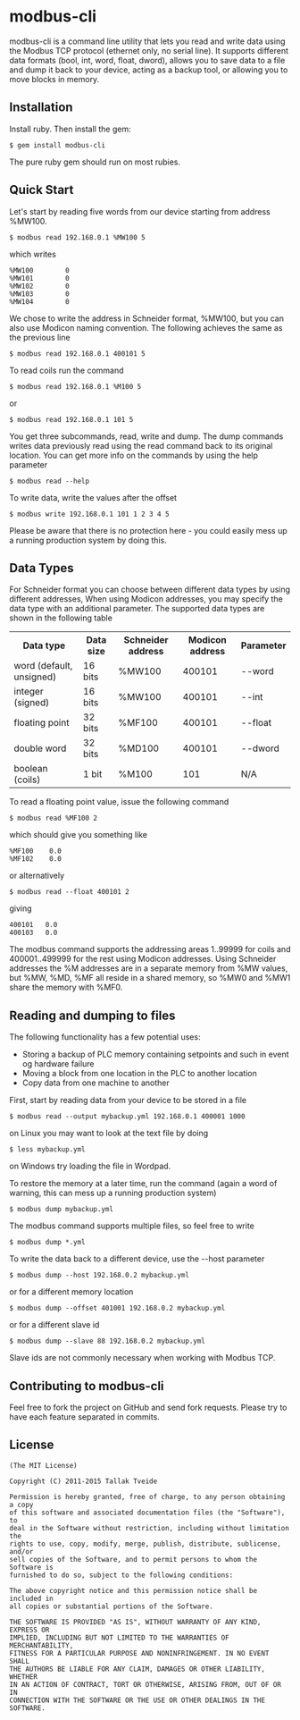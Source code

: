 modbus-cli
==========

modbus-cli is a command line utility that lets you read and write data using
the Modbus TCP protocol (ethernet only, no serial line). It supports different
data formats (bool, int, word, float, dword), allows you to save data to a file
and dump it back to your device, acting as a backup tool, or allowing you to
move blocks in memory.

[Home page]:http://www.github.com/tallakt/momdbus-cli

Installation
------------

Install ruby. Then install the gem:

    $ gem install modbus-cli

The pure ruby gem should run on most rubies.

Quick Start
-----------

Let's start by reading five words from our device starting from address %MW100. 

    $ modbus read 192.168.0.1 %MW100 5

which writes

    %MW100        0
    %MW101        0
    %MW102        0
    %MW103        0
    %MW104        0

We chose to write the address in Schneider format, %MW100, but you can also use Modicon naming convention.
The following achieves the same as the previous line

    $ modbus read 192.168.0.1 400101 5

To read coils run the command

    $ modbus read 192.168.0.1 %M100 5

or 

    $ modbus read 192.168.0.1 101 5

You get three subcommands, read, write and dump. The dump commands writes data previously read
using the read command back to its original location. You can get more info on the commands by 
using the help parameter

    $ modbus read --help
 
To write data, write the values after the offset

    $ modbus write 192.168.0.1 101 1 2 3 4 5

Please be aware that there is no protection here - you could easily mess up a running production
system by doing this.

Data Types
----------

For Schneider format you can choose between different data types by using different addresses, 
When using Modicon addresses, you may specify the data type with an additional parameter.
The supported data types are shown in the following table

<table>
  <tr>
    <th>Data type</th>
    <th>Data size</th>
    <th>Schneider address</th>
    <th>Modicon address</th>
    <th>Parameter</th>
  </tr>
  <tr>
    <td>word (default, unsigned)</td>
    <td>16 bits</td>
    <td>%MW100</td>
    <td>400101</td>
    <td>--word</td>
  </tr>
  <tr>
    <td>integer (signed)</td>
    <td>16 bits</td>
    <td>%MW100</td>
    <td>400101</td>
    <td>--int</td>
  </tr>
  <tr>
    <td>floating point</td>
    <td>32 bits</td>
    <td>%MF100</td>
    <td>400101</td>
    <td>--float</td>
  </tr>
  <tr>
    <td>double word</td>
    <td>32 bits</td>
    <td>%MD100</td>
    <td>400101</td>
    <td>--dword</td>
  </tr>
  <tr>
    <td>boolean (coils)</td>
    <td>1 bit</td>
    <td>%M100</td>
    <td>101</td>
    <td>N/A</td>
  </tr>
</table>

To read a floating point value, issue the following command

    $ modbus read %MF100 2

which should give you something like

    %MF100    0.0
    %MF102    0.0

or alternatively

    $ modbus read --float 400101 2

giving

    400101   0.0
    400103   0.0

The modbus command supports the addressing areas 1..99999 for coils and 400001..499999 for the rest using Modicon addresses. Using Schneider addresses the %M addresses are in a separate memory from %MW values, but %MW, %MD, %MF all reside in a shared memory, so %MW0 and %MW1 share the memory with %MF0.


Reading and dumping to files
----------------------------

The following functionality has a few potential uses:

* Storing a backup of PLC memory containing setpoints and such in event og hardware failure
* Moving a block from one location in the PLC to another location
* Copy data from one machine to another

First, start by reading data from your device to be stored in a file

    $ modbus read --output mybackup.yml 192.168.0.1 400001 1000

on Linux you may want to look at the text file by doing

    $ less mybackup.yml

on Windows try loading the file in Wordpad.

To restore the memory at a later time, run the command (again a word of warning, this can mess
up a running production system)

    $ modbus dump mybackup.yml

The modbus command supports multiple files, so feel free to write

    $ modbus dump *.yml

To write the data back to a different device, use the --host parameter

    $ modbus dump --host 192.168.0.2 mybackup.yml

or for a different memory location

    $ modbus dump --offset 401001 192.168.0.2 mybackup.yml

or for a different slave id

    $ modbus dump --slave 88 192.168.0.2 mybackup.yml

Slave ids are not commonly necessary when working with Modbus TCP.

Contributing to modbus-cli
--------------------------

Feel free to fork the project on GitHub and send fork requests. Please 
try to have each feature separated in commits.



License
-------

    (The MIT License)

    Copyright (C) 2011-2015 Tallak Tveide

    Permission is hereby granted, free of charge, to any person obtaining a copy
    of this software and associated documentation files (the "Software"), to
    deal in the Software without restriction, including without limitation the
    rights to use, copy, modify, merge, publish, distribute, sublicense, and/or
    sell copies of the Software, and to permit persons to whom the Software is
    furnished to do so, subject to the following conditions:

    The above copyright notice and this permission notice shall be included in
    all copies or substantial portions of the Software.

    THE SOFTWARE IS PROVIDED "AS IS", WITHOUT WARRANTY OF ANY KIND, EXPRESS OR
    IMPLIED, INCLUDING BUT NOT LIMITED TO THE WARRANTIES OF MERCHANTABILITY,
    FITNESS FOR A PARTICULAR PURPOSE AND NONINFRINGEMENT. IN NO EVENT SHALL
    THE AUTHORS BE LIABLE FOR ANY CLAIM, DAMAGES OR OTHER LIABILITY, WHETHER
    IN AN ACTION OF CONTRACT, TORT OR OTHERWISE, ARISING FROM, OUT OF OR IN
    CONNECTION WITH THE SOFTWARE OR THE USE OR OTHER DEALINGS IN THE SOFTWARE.





